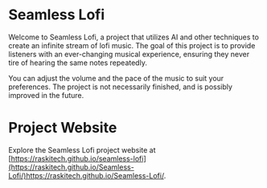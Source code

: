 # Seamless Lofi

Welcome to Seamless Lofi, a project that utilizes AI and other techniques to create an infinite stream of lofi music. The goal of this project is to provide listeners with an ever-changing musical experience, ensuring they never tire of hearing the same notes repeatedly.

You can adjust the volume and the pace of the music to suit your preferences. The project is not necessarily finished, and is possibly improved in the future.

# Project Website
Explore the Seamless Lofi project website at [https://raskitech.github.io/seamless-lofi](https://raskitech.github.io/Seamless-Lofi/)https://raskitech.github.io/Seamless-Lofi/.
